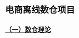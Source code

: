 # 电商离线数仓项目
## [（一）数仓理论](https://github.com/LanceMai/BigData-Camp/blob/main/%E9%A1%B9%E7%9B%AE%E4%B8%80/%EF%BC%88%E4%B8%80%EF%BC%89%E6%95%B0%E4%BB%93%E7%90%86%E8%AE%BA.md#%E6%95%B0%E4%BB%93%E7%90%86%E8%AE%BA)









